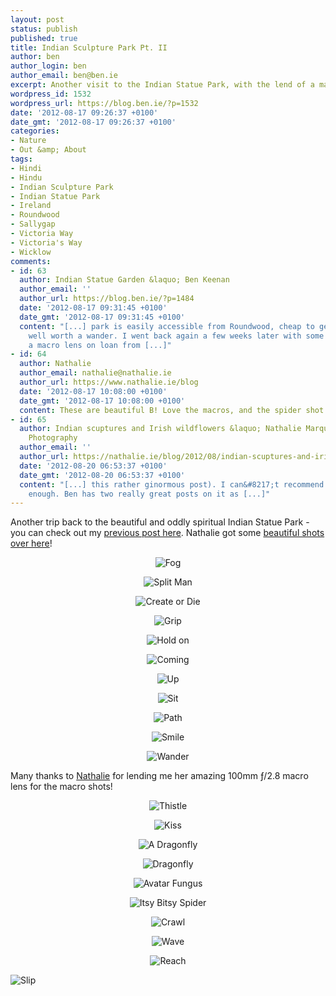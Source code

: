 ```yaml
---
layout: post
status: publish
published: true
title: Indian Sculpture Park Pt. II
author: ben
author_login: ben
author_email: ben@ben.ie
excerpt: Another visit to the Indian Statue Park, with the lend of a macro lens!
wordpress_id: 1532
wordpress_url: https://blog.ben.ie/?p=1532
date: '2012-08-17 09:26:37 +0100'
date_gmt: '2012-08-17 09:26:37 +0100'
categories:
- Nature
- Out &amp; About
tags:
- Hindi
- Hindu
- Indian Sculpture Park
- Indian Statue Park
- Ireland
- Roundwood
- Sallygap
- Victoria Way
- Victoria's Way
- Wicklow
comments:
- id: 63
  author: Indian Statue Garden &laquo; Ben Keenan
  author_email: ''
  author_url: https://blog.ben.ie/?p=1484
  date: '2012-08-17 09:31:45 +0100'
  date_gmt: '2012-08-17 09:31:45 +0100'
  content: "[...] park is easily accessible from Roundwood, cheap to get into and
    well worth a wander. I went back again a few weeks later with some friends and
    a macro lens on loan from [...]"
- id: 64
  author: Nathalie
  author_email: nathalie@nathalie.ie
  author_url: https://www.nathalie.ie/blog
  date: '2012-08-17 10:08:00 +0100'
  date_gmt: '2012-08-17 10:08:00 +0100'
  content: These are beautiful B! Love the macros, and the spider shot is amazing!
- id: 65
  author: Indian scuptures and Irish wildflowers &laquo; Nathalie Marquez Courtney
    Photography
  author_email: ''
  author_url: https://nathalie.ie/blog/2012/08/indian-scuptures-and-irish-wildflowers/
  date: '2012-08-20 06:53:37 +0100'
  date_gmt: '2012-08-20 06:53:37 +0100'
  content: "[...] this rather ginormous post). I can&#8217;t recommend a visit highly
    enough. Ben has two really great posts on it as [...]"
---
```

<p style="text-align: left;">Another trip back to the beautiful and oddly spiritual Indian Statue Park - you can check out my <a href="https://blog.ben.ie/?p=1484">previous post here</a>. Nathalie got some <a href="https://nathalie.ie/blog/2012/08/indian-scuptures-and-irish-wildflowers/" target="_blank">beautiful shots over here</a>!</p>
<p style="text-align: center;"><img alt="Fog" src="https://farm9.staticflickr.com/8303/7770599038_f89fcc563a_b.jpg" /></p>
<p style="text-align: center;"><img alt="Split Man" src="https://farm9.staticflickr.com/8300/7770600970_8946e44b67_o.jpg" /></p>
<p style="text-align: center;"><img alt="Create or Die" src="https://farm9.staticflickr.com/8440/7770602080_532dc80326_o.jpg" /></p>
<p style="text-align: center;"><img alt="Grip" src="https://farm9.staticflickr.com/8429/7770623002_a38d779602_b.jpg" /></p>
<p style="text-align: center;"><img alt="Hold on" src="https://farm8.staticflickr.com/7276/7770624670_ff00cd8480_b.jpg" /></p>
<p style="text-align: center;"><img alt="Coming" src="https://farm9.staticflickr.com/8296/7770626982_9c4aa31f43_o.jpg" /></p>
<p style="text-align: center;"><img alt="Up" src="https://farm9.staticflickr.com/8427/7770628952_5bed6fbaed_b.jpg" /></p>
<p style="text-align: center;"><img alt="Sit" src="https://farm8.staticflickr.com/7140/7770630540_cd333a6b75_b.jpg" /></p>
<p style="text-align: center;"><img alt="Path" src="https://farm8.staticflickr.com/7128/7774826582_30879713a3_b.jpg" /></p>
<p style="text-align: center;"><img alt="Smile" src="https://farm9.staticflickr.com/8290/7775274854_e1d4af6a64_b.jpg" /></p>
<p style="text-align: center;"><img alt="Wander" src="https://farm9.staticflickr.com/8445/7775385520_e9f593491b_b.jpg" /></p>
<p style="text-align: left;">Many thanks to <a href="https://nathalie.ie/blog" target="_blank">Nathalie</a> for lending me her amazing 100mm ƒ/2.8 macro lens for the macro shots!</p>
<p style="text-align: center;"><img alt="Thistle" src="https://farm8.staticflickr.com/7126/7775386926_f33fdb82db_o.jpg" /></p>
<p style="text-align: center;"><img alt="Kiss" src="https://farm9.staticflickr.com/8289/7775389622_c697ccd88a_b.jpg" /></p>
<p style="text-align: center;"><img alt="A Dragonfly" src="https://farm8.staticflickr.com/7271/7775390564_4703c382f2_b.jpg" /></p>
<p style="text-align: center;"><img alt="Dragonfly" src="https://farm9.staticflickr.com/8294/7775392528_cf9da85cb7_b.jpg" /></p>
<p style="text-align: center;"><img alt="Avatar Fungus" src="https://farm8.staticflickr.com/7258/7775395370_36200258be_o.jpg" /></p>
<p style="text-align: center;"><img alt="Itsy Bitsy Spider" src="https://farm9.staticflickr.com/8019/7775396540_5c4a6c6a9a_b.jpg" /></p>
<p style="text-align: center;"><img alt="Crawl" src="https://farm9.staticflickr.com/8302/7775397422_95094a22cd_b.jpg" /></p>
<p style="text-align: center;"><img alt="Wave" src="https://farm9.staticflickr.com/8291/7775398220_b5810fdd1e_o.jpg" /></p>
<p style="text-align: center;"><img alt="Reach" src="https://farm9.staticflickr.com/8426/7775398950_df91360e79_b.jpg" /></p>
<p><img class="aligncenter" alt="Slip" src="https://farm9.staticflickr.com/8429/7775399874_c60bb128bc_b.jpg" /></p>
